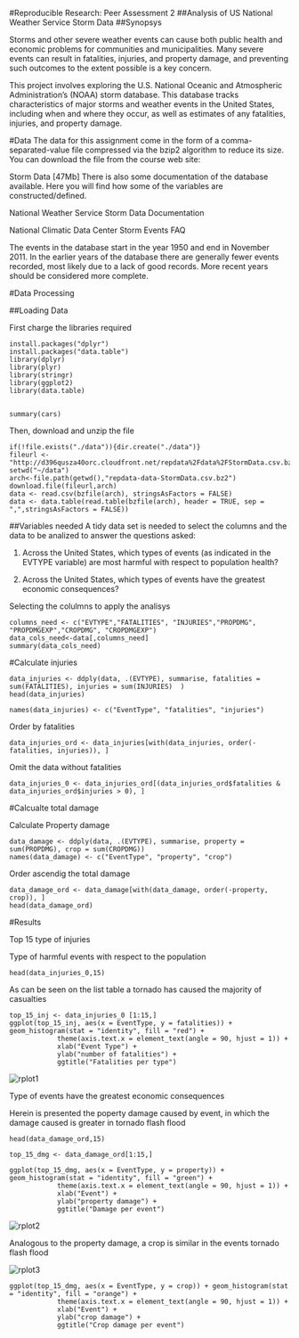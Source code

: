 #Reproducible Research: Peer Assessment 2
##Analysis of US National Weather Service Storm Data
##Synopsys

Storms and other severe weather events can cause both public health and economic problems for communities and municipalities. Many severe events can result in fatalities, injuries, and property damage, and preventing such outcomes to the extent possible is a key concern.

This project involves exploring the U.S. National Oceanic and Atmospheric Administration’s (NOAA) storm database. This database tracks characteristics of major storms and weather events in the United States, including when and where they occur, as well as estimates of any fatalities, injuries, and property damage.


#Data
The data for this assignment come in the form of a comma-separated-value file compressed via the bzip2 algorithm to reduce its size. You can download the file from the course web site:

Storm Data [47Mb] There is also some documentation of the database available. Here you will find how some of the variables are constructed/defined.

National Weather Service Storm Data Documentation

National Climatic Data Center Storm Events FAQ

The events in the database start in the year 1950 and end in November 2011. In the earlier years of the database there are generally fewer events recorded, most likely due to a lack of good records. More recent years should be considered more complete.

#Data Processing

##Loading Data

First charge the libraries required
```{r, echo=FALSE}
install.packages("dplyr")
install.packages("data.table")
library(dplyr)
library(plyr)
library(stringr)
library(ggplot2)
library(data.table)


summary(cars)
```
Then, download and unzip the file

```{r, echo=FALSE}
if(!file.exists("./data")){dir.create("./data")}
fileurl <- "http://d396qusza40orc.cloudfront.net/repdata%2Fdata%2FStormData.csv.bz2"
setwd("~/data")
arch<-file.path(getwd(),"repdata-data-StormData.csv.bz2")  
download.file(fileurl,arch)
data <- read.csv(bzfile(arch), stringsAsFactors = FALSE)
data <- data.table(read.table(bzfile(arch), header = TRUE, sep = ",",stringsAsFactors = FALSE))

```

##Variables needed
A tidy data set is needed to select the columns and the data to be analized to answer the questions asked:

1. Across the United States, which types of events (as indicated in the EVTYPE variable) are most harmful with respect to population health?

2. Across the United States, which types of events have the greatest economic consequences?


Selecting the colulmns to apply the analisys

```{r}
columns_need <- c("EVTYPE","FATALITIES", "INJURIES","PROPDMG", "PROPDMGEXP","CROPDMG", "CROPDMGEXP")   
data_cols_need<-data[,columns_need]
summary(data_cols_need)
```

#Calculate injuries

```{r}
data_injuries <- ddply(data, .(EVTYPE), summarise, fatalities = sum(FATALITIES), injuries = sum(INJURIES)  )
head(data_injuries)

names(data_injuries) <- c("EventType", "fatalities", "injuries")
```

Order by fatalities
```{r}
data_injuries_ord <- data_injuries[with(data_injuries, order(-fatalities, injuries)), ]
```

Omit the data without fatalities


```{r}
data_injuries_0 <- data_injuries_ord[(data_injuries_ord$fatalities & data_injuries_ord$injuries > 0), ] 
```

#Calcualte total damage

Calculate Property damage

```{r}
data_damage <- ddply(data, .(EVTYPE), summarise, property = sum(PROPDMG), crop = sum(CROPDMG))
names(data_damage) <- c("EventType", "property", "crop")
```

Order ascendig the total damage

```{r}
data_damage_ord <- data_damage[with(data_damage, order(-property, crop)), ] 
head(data_damage_ord)
```


#Results


Top 15 type of injuries

Type of harmful events with respect to the population

```{r}
head(data_injuries_0,15)
```

As can be seen on the list table a tornado has caused the majority of casualties

```{r}
top_15_inj <- data_injuries_0 [1:15,]
ggplot(top_15_inj, aes(x = EventType, y = fatalities)) + geom_histogram(stat = "identity", fill = "red") + 
            theme(axis.text.x = element_text(angle = 90, hjust = 1)) + 
            xlab("Event Type") + 
            ylab("number of fatalities") + 
            ggtitle("Fatalities per type")
```
![rplot1](https://cloud.githubusercontent.com/assets/10600024/7790129/e2e4ce3e-026a-11e5-8226-4e15be004877.png)

Type of events have the greatest economic consequences

Herein is presented the poperty damage caused by event, in which the damage caused is greater in tornado flash flood

```{r}
head(data_damage_ord,15)

top_15_dmg <- data_damage_ord[1:15,]
```


```{r, echo=FALSE}
ggplot(top_15_dmg, aes(x = EventType, y = property)) + geom_histogram(stat = "identity", fill = "green") + 
            theme(axis.text.x = element_text(angle = 90, hjust = 1)) + 
            xlab("Event") + 
            ylab("property damage") + 
            ggtitle("Damage per event")
```
![rplot2](https://cloud.githubusercontent.com/assets/10600024/7790136/67849174-026b-11e5-9278-ecc17a1cf9e7.png)

Analogous to the property damage, a crop is similar in the events tornado flash flood

![rplot3](https://cloud.githubusercontent.com/assets/10600024/7790141/9a30ba58-026b-11e5-8425-4b7e835a003c.png)
```{r, echo=FALSE}
ggplot(top_15_dmg, aes(x = EventType, y = crop)) + geom_histogram(stat = "identity", fill = "orange") + 
            theme(axis.text.x = element_text(angle = 90, hjust = 1)) + 
            xlab("Event") + 
            ylab("crop damage") + 
            ggtitle("Crop damage per event")
```



